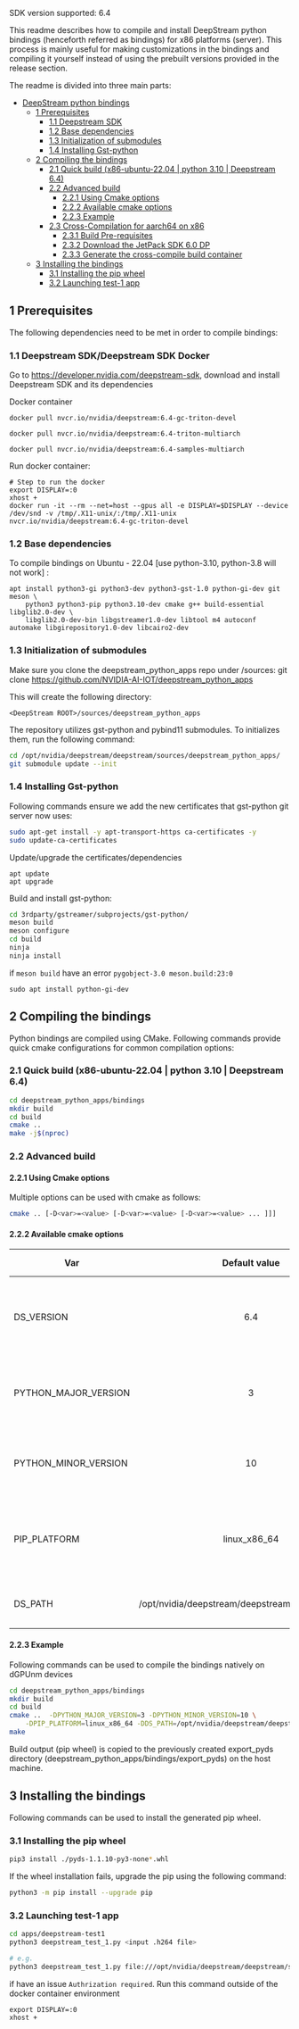 SDK version supported: 6.4

<!-- The latest prebuilt release package complete with python bindings and sample applications can be downloaded from the [release section](../../../releases)
for x86 platforms (server). -->

This readme describes how to compile and install DeepStream python bindings (henceforth referred as bindings) for x86 platforms (server). This process is mainly useful for making customizations in the bindings and compiling it yourself instead of using the prebuilt versions provided in the release section.

The readme is divided into three main parts:
- [DeepStream python bindings](#deepstream-python-bindings)
  - [1 Prerequisites](#1-prerequisites)
    - [1.1 Deepstream SDK](#11-deepstream-sdk)
    - [1.2 Base dependencies](#12-base-dependencies)
    - [1.3 Initialization of submodules](#13-initialization-of-submodules)
    - [1.4 Installing Gst-python](#14-installing-gst-python)
  - [2 Compiling the bindings](#2-compiling-the-bindings)
    - [2.1 Quick build (x86-ubuntu-22.04 | python 3.10 | Deepstream 6.4)](#21-quick-build-x86-ubuntu-2204--python-310--deepstream-64)
    - [2.2 Advanced build](#22-advanced-build)
      - [2.2.1 Using Cmake options](#221-using-cmake-options)
      - [2.2.2 Available cmake options](#222-available-cmake-options)
      - [2.2.3 Example](#223-example)
    - [2.3 Cross-Compilation for aarch64 on x86](#23-cross-compilation-for-aarch64-on-x86)
      - [2.3.1 Build Pre-requisites](#231-build-pre-requisites)
      - [2.3.2 Download the JetPack SDK 6.0 DP](#232-download-the-jetpack-sdk-60-dp)
      - [2.3.3 Generate the cross-compile build container](#233-generate-the-cross-compile-build-container)
  - [3 Installing the bindings](#3-installing-the-bindings)
    - [3.1 Installing the pip wheel](#31-installing-the-pip-wheel)
    - [3.2 Launching test-1 app](#32-launching-test-1-app)

<a name="prereqs"></a>
## 1 Prerequisites

The following dependencies need to be met in order to compile bindings:

<a name="prereq_ds"></a>
### 1.1 Deepstream SDK/Deepstream SDK Docker
Go to https://developer.nvidia.com/deepstream-sdk, download and install Deepstream SDK and its dependencies

Docker container
```
docker pull nvcr.io/nvidia/deepstream:6.4-gc-triton-devel

docker pull nvcr.io/nvidia/deepstream:6.4-triton-multiarch

docker pull nvcr.io/nvidia/deepstream:6.4-samples-multiarch
```
Run docker container:
```
# Step to run the docker
export DISPLAY=:0
xhost +
docker run -it --rm --net=host --gpus all -e DISPLAY=$DISPLAY --device /dev/snd -v /tmp/.X11-unix/:/tmp/.X11-unix nvcr.io/nvidia/deepstream:6.4-gc-triton-devel

```

<a name="prereq_base"></a>
### 1.2 Base dependencies
To compile bindings on Ubuntu - 22.04 [use python-3.10, python-3.8 will not work] :
```
apt install python3-gi python3-dev python3-gst-1.0 python-gi-dev git meson \
    python3 python3-pip python3.10-dev cmake g++ build-essential libglib2.0-dev \
    libglib2.0-dev-bin libgstreamer1.0-dev libtool m4 autoconf automake libgirepository1.0-dev libcairo2-dev
```

<a name="prereq_init_sub"></a>
### 1.3 Initialization of submodules
Make sure you clone the deepstream_python_apps repo under <DeepStream ROOT>/sources:
git clone https://github.com/NVIDIA-AI-IOT/deepstream_python_apps

This will create the following directory:
```
<DeepStream ROOT>/sources/deepstream_python_apps
```

The repository utilizes gst-python and pybind11 submodules.
To initializes them, run the following command:
```bash
cd /opt/nvidia/deepstream/deepstream/sources/deepstream_python_apps/
git submodule update --init
```
<a name="prereq_install_gst"></a>
### 1.4 Installing Gst-python

Following commands ensure we add the new certificates that gst-python git server now uses:
```bash
sudo apt-get install -y apt-transport-https ca-certificates -y
sudo update-ca-certificates
```
Update/upgrade the certificates/dependencies
```
apt update
apt upgrade
```
Build and install gst-python:
```bash
cd 3rdparty/gstreamer/subprojects/gst-python/
meson build
meson configure
cd build
ninja
ninja install
```
if `meson build` have an error `pygobject-3.0 meson.build:23:0`
```
sudo apt install python-gi-dev
```


<a name="compile_bindings"></a>
## 2 Compiling the bindings
Python bindings are compiled using CMake.
Following commands provide quick cmake configurations for common compilation options:

<a name="compile_quick"></a>
### 2.1 Quick build (x86-ubuntu-22.04 | python 3.10 | Deepstream 6.4)
```bash
cd deepstream_python_apps/bindings
mkdir build
cd build
cmake ..
make -j$(nproc)
```

<a name="compile_advance"></a>
### 2.2 Advanced build

#### 2.2.1 Using Cmake options

Multiple options can be used with cmake as follows:
```bash
cmake .. [-D<var>=<value> [-D<var>=<value> [-D<var>=<value> ... ]]]
```
#### 2.2.2 Available cmake options

| Var | Default value | Purpose | Available values
|-----|:-------------:|---------|:----------------:
| DS_VERSION | 6.4 | Used to determine default deepstream library path | should match to the deepstream version installed on your computer
| PYTHON_MAJOR_VERSION | 3 | Used to set the python version used for the bindings | 3
| PYTHON_MINOR_VERSION | 10 | Used to set the python version used for the bindings | 10
| PIP_PLATFORM | linux_x86_64 | Used to select the target architecture to compile the bindings | linux_x86_64, linux_aarch64
| DS_PATH | /opt/nvidia/deepstream/deepstream-${DS_VERSION} | Path where deepstream libraries are available | Should match the existing deepstream library folder

#### 2.2.3 Example 

Following commands can be used to compile the bindings natively on dGPUnm devices

```bash
cd deepstream_python_apps/bindings
mkdir build
cd build
cmake ..  -DPYTHON_MAJOR_VERSION=3 -DPYTHON_MINOR_VERSION=10 \
    -DPIP_PLATFORM=linux_x86_64 -DDS_PATH=/opt/nvidia/deepstream/deepstream/
make
```


Build output (pip wheel) is copied to the previously created export_pyds directory (deepstream_python_apps/bindings/export_pyds) on the host machine.

<a name="install_bindings"></a>
## 3 Installing the bindings
Following commands can be used to install the generated pip wheel.

<a name="install_wheel"></a>
### 3.1 Installing the pip wheel
```bash
pip3 install ./pyds-1.1.10-py3-none*.whl
```
If the wheel installation fails, upgrade the pip using the following command:
```bash
python3 -m pip install --upgrade pip
```

<a name="install_launch"></a>
### 3.2 Launching test-1 app
```bash
cd apps/deepstream-test1
python3 deepstream_test_1.py <input .h264 file>

# e.g.
python3 deepstream_test_1.py file:///opt/nvidia/deepstream/deepstream/samples/streams/sample_720p.mp4                                                         
```
if have an issue `Authrization required`. Run this command outside of the docker container environment
```
export DISPLAY=:0
xhost +
```
